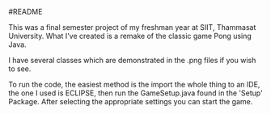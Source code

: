 #README

This was a final semester project of my freshman year at SIIT, Thammasat University. What I've created is a remake of the classic game Pong using Java.

I have several classes which are demonstrated in the .png files if you wish to see.

To run the code, the easiest method is the import the whole thing to an IDE, the one I used is ECLIPSE, then run the GameSetup.java found in the 'Setup' Package. After selecting the appropriate settings you can start the game.
